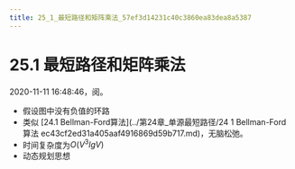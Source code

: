 ```yaml
---
title: 25_1_最短路径和矩阵乘法_57ef3d14231c40c3860ea83dea8a5387
---
```


# 25.1 最短路径和矩阵乘法

2020-11-11 16:48:46，阅。

- 假设图中没有负值的环路
- 类似 [24.1 Bellman-Ford算法](../第24章_单源最短路径/24 1 Bellman-Ford算法 ec43cf2ed31a405aaf4916869d59b717.md)，无脑松弛。
- 时间复杂度为$O(V^3lgV)$
- 动态规划思想